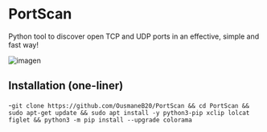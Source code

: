 # PortScan
Python tool to discover open TCP and UDP ports in an effective, simple and fast way!

![imagen](https://user-images.githubusercontent.com/132360962/235687900-ed6928d2-9310-4f11-903b-cf324feec383.png)

## Installation (one-liner)
-``git clone https://github.com/OusmaneB20/PortScan && cd PortScan && sudo apt-get update && sudo apt install -y python3-pip xclip lolcat figlet && python3 -m pip install --upgrade colorama
``
